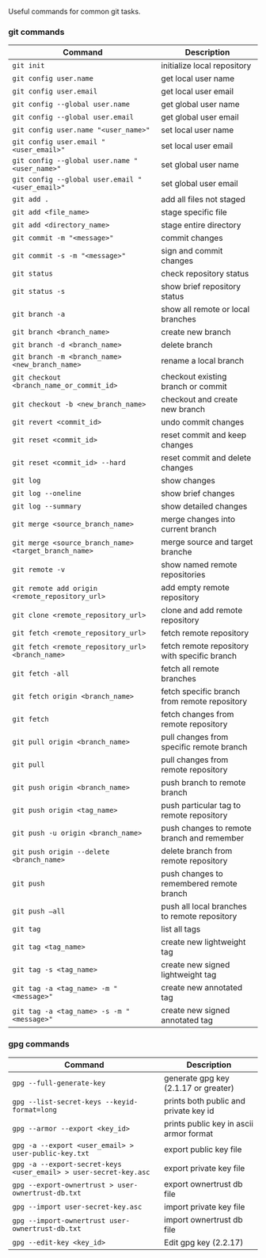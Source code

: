 Useful commands for common git tasks.

### git commands

| Command                                               | Description                                  |
| ----------------------------------------------------- | -------------------------------------------- |
| `git init`                                            | initialize local repository                  |
| `git config user.name`                                | get local user name                          |
| `git config user.email`                               | get local user email                         |
| `git config --global user.name`                       | get global user name                         |
| `git config --global user.email`                      | get global user email                        |
| `git config user.name "<user_name>"`                  | set local user name                          |
| `git config user.email "<user_email>"`                | set local user email                         |
| `git config --global user.name "<user_name>"`         | set global user name                         |
| `git config --global user.email "<user_email>"`       | set global user email                        |
| `git add .`                                           | add all files not staged                     |
| `git add <file_name>`                                 | stage specific file                          |
| `git add <directory_name>`                            | stage entire directory                       |
| `git commit -m "<message>"`                           | commit changes                               |
| `git commit -s -m "<message>"`                        | sign and commit changes                      |
| `git status`                                          | check repository status                      |
| `git status -s`                                       | show brief repository status                 |
| `git branch -a`                                       | show all remote or local branches            |
| `git branch <branch_name>`                            | create new branch                            |
| `git branch -d <branch_name>`                         | delete branch                                |
| `git branch -m <branch_name> <new_branch_name>`       | rename a local branch                        |
| `git checkout <branch_name_or_commit_id>`             | checkout existing branch or commit           |
| `git checkout -b <new_branch_name>`                   | checkout and create new branch               |
| `git revert <commit_id>`                              | undo commit changes                          |
| `git reset <commit_id>`                               | reset commit and keep changes                |
| `git reset <commit_id> --hard`                        | reset commit and delete changes              |
| `git log`                                             | show changes                                 |
| `git log --oneline`                                   | show brief changes                           |
| `git log --summary`                                   | show detailed changes                        |
| `git merge <source_branch_name>`                      | merge changes into current branch            |
| `git merge <source_branch_name> <target_branch_name>` | merge source and target branche              |
| `git remote -v`                                       | show named remote repositories               |
| `git remote add origin <remote_repository_url>`       | add empty remote repository                  |
| `git clone <remote_repository_url>`                   | clone and add remote repository              |
| `git fetch <remote_repository_url>`                   | fetch remote repository                      |
| `git fetch <remote_repository_url> <branch_name>`     | fetch remote repository with specific branch |
| `git fetch -all`                                      | fetch all remote branches                    |
| `git fetch origin <branch_name>`                      | fetch specific branch from remote repository |
| `git fetch`                                           | fetch changes from remote repository         |
| `git pull origin <branch_name>`                       | pull changes from specific remote branch     |
| `git pull`                                            | pull changes from remote repository          |
| `git push origin <branch_name>`                       | push branch to remote branch                 |
| `git push origin <tag_name>`                          | push particular tag to remote repository     |
| `git push -u origin <branch_name>`                    | push changes to remote branch and remember   |
| `git push origin --delete <branch_name>`              | delete branch from remote repository         |
| `git push`                                            | push changes to remembered remote branch     |
| `git push —all`                                       | push all local branches to remote repository |
| `git tag`                                             | list all tags                                |
| `git tag <tag_name>`                                  | create new lightweight tag                   |
| `git tag -s <tag_name>`                               | create new signed lightweight tag            |
| `git tag -a <tag_name> -m "<message>"`                | create new annotated tag                     |
| `git tag -a <tag_name> -s -m "<message>"`             | create new signed annotated tag              |

### gpg commands

| Command                                                          | Description                             |
| ---------------------------------------------------------------- | --------------------------------------- |
| `gpg --full-generate-key`                                        | generate gpg key (2.1.17 or greater)    |
| `gpg --list-secret-keys --keyid-format=long`                     | prints both public and private key id   |
| `gpg --armor --export <key_id>`                                  | prints public key in ascii armor format |
| `gpg -a --export <user_email> > user-public-key.txt`             | export public key file                  |
| `gpg -a --export-secret-keys <user_email> > user-secret-key.asc` | export private key file                 |
| `gpg --export-ownertrust > user-ownertrust-db.txt`               | export ownertrust db file               |
| `gpg --import user-secret-key.asc`                               | import private key file                 |
| `gpg --import-ownertrust user-ownertrust-db.txt`                 | import ownertrust db file               |
| `gpg --edit-key <key_id>`                                        | Edit gpg key (2.2.17)                   |
